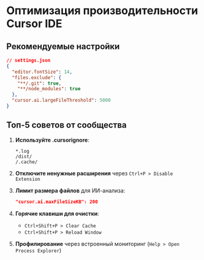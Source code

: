 # Оптимизация производительности Cursor IDE

## Рекомендуемые настройки
```json
// settings.json
{
  "editor.fontSize": 14,
  "files.exclude": {
    "**/.git": true,
    "**/node_modules": true
  },
  "cursor.ai.largeFileThreshold": 5000
}
```

## Топ-5 советов от сообщества
1. **Используйте .cursorignore**:
   ```
   *.log
   /dist/
   /.cache/
   ```

2. **Отключите ненужные расширения** через `Ctrl+P > Disable Extension`

3. **Лимит размера файлов** для ИИ-анализа:
   ```json
   "cursor.ai.maxFileSizeKB": 200
   ```

4. **Горячие клавиши для очистки**:
   - `Ctrl+Shift+P > Clear Cache`
   - `Ctrl+Shift+P > Reload Window`

5. **Профилирование** через встроенный мониторинг (`Help > Open Process Explorer`)